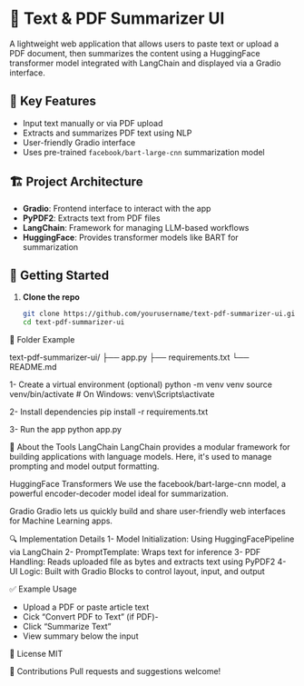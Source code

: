 # 📝 Text & PDF Summarizer UI

A lightweight web application that allows users to paste text or upload a PDF document, then summarizes the content using a HuggingFace transformer model integrated with LangChain and displayed via a Gradio interface.

## 🚀 Key Features

- Input text manually or via PDF upload
- Extracts and summarizes PDF text using NLP
- User-friendly Gradio interface
- Uses pre-trained `facebook/bart-large-cnn` summarization model

## 🏗️ Project Architecture

- **Gradio**: Frontend interface to interact with the app
- **PyPDF2**: Extracts text from PDF files
- **LangChain**: Framework for managing LLM-based workflows
- **HuggingFace**: Provides transformer models like BART for summarization

## 🔧 Getting Started

1. **Clone the repo**
   ```bash
   git clone https://github.com/yourusername/text-pdf-summarizer-ui.git
   cd text-pdf-summarizer-ui

📁 Folder Example

text-pdf-summarizer-ui/
├── app.py
├── requirements.txt
└── README.md

1- Create a virtual environment (optional)
   python -m venv venv
   source venv/bin/activate  # On Windows: venv\\Scripts\\activate

2- Install dependencies
   pip install -r requirements.txt

3- Run the app
   python app.py

🧠 About the Tools
   LangChain
   LangChain provides a modular framework for building applications with language models. Here, it's used to   manage prompting and model output formatting.

   HuggingFace Transformers
   We use the facebook/bart-large-cnn model, a powerful encoder-decoder model ideal for summarization.

   Gradio
   Gradio lets us quickly build and share user-friendly web interfaces for Machine Learning apps.

🔍 Implementation Details
   1- Model Initialization: Using HuggingFacePipeline via LangChain
   2- PromptTemplate: Wraps text for inference
   3- PDF Handling: Reads uploaded file as bytes and extracts text using PyPDF2
   4- UI Logic: Built with Gradio Blocks to control layout, input, and output

✅ Example Usage
   - Upload a PDF or paste article text
   - Cick “Convert PDF to Text” (if PDF)- 
   - Click “Summarize Text”
   - View summary below the input

📝 License
    MIT

🤝 Contributions
    Pull requests and suggestions welcome!






